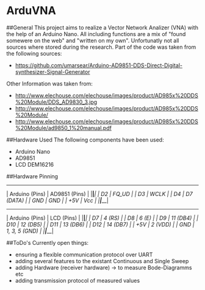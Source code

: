 # ArduVNA

##General
This project aims to realize a Vector Network Analizer (VNA) with the help of an Arduino Nano.
All including functions are a mix of "found somewere on the web" and "written on my own". Unfortunatly not all sources
where stored during the research. 
Part of the code was taken from the following sources:
- https://github.com/umarsear/Arduino-AD9851-DDS-Direct-Digital-synthesizer-Signal-Generator

Other Information was taken from:
- http://www.elechouse.com/elechouse/images/product/AD985x%20DDS%20Module/DDS_AD9830_3.jpg
- http://www.elechouse.com/elechouse/images/product/AD985x%20DDS%20Module/
- http://www.elechouse.com/elechouse/images/product/AD985x%20DDS%20Module/ad9850_1%20manual.pdf

##Hardware Used
The following components have been used:
- Arduino Nano
- AD9851
- LCD DEM16216

##Hardware Pinning
 ________________________ _________________________
|        Arduino (Pins)  |       AD9851 (Pins)     |
|________________________|_________________________|
|           D2           |          FQ_UD          |
|           D3           |          WCLK           |
|           D4           |          D7  (DATA)     |
|           GND          |          GND            |
|           +5V          |          Vcc            |
|________________________|_________________________|

 ________________________ _________________________
|       Arduino (Pins)   |        LCD (Pins)       |
|________________________|_________________________|
|           D7           |          4       (RS)   |
|           D8           |          6       (E)    |
|           D9           |          11      (DB4)  |
|           D10          |          12      (DB5)  |
|           D11          |          13      (DB6)  |
|           D12          |          14      (DB7)  |
|           +5V          |          2       (VDD)  |
|           GND          |          1, 3, 5 (GND)  |
|________________________|_________________________|






##ToDo's
Currently open things:
- ensuring a flexible communication protocol over UART
- adding several features to the existant Continuous and Single Sweep
- adding Hardware (receiver hardware) -> to measure Bode-Diagramms etc
- adding transmission protocol of measured values